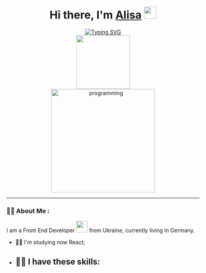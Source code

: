 <h1 align="center">Hi there, I'm <a href="" target="_blank">Alisa</a> 
<img src="https://github.com/blackcater/blackcater/raw/main/images/Hi.gif" height="32"/></h1>
<div align="center">
 <a href="https://git.io/typing-svg"><img src="https://readme-typing-svg.herokuapp.com?font=Fira+Code&weight=600&size=25&pause=1000&color=1E5EC6&width=553&lines=Front-end+Web+Developer+from+Germany" alt="Typing SVG" /></a>
</div>
<div align="center">
  <img src="https://komarev.com/ghpvc/?username=Alisa-Popovuch&style=flat-square&color=blue" alt="" width="140px"/>
</div>
<div align="center">
  <img src="https://media2.giphy.com/media/v1.Y2lkPTc5MGI3NjExMDVmMnFuaDk5YXJxNHRjYzhxdDMxbjlwbTJhc3lhM2UxNDc1cTU4MSZlcD12MV9pbnRlcm5hbF9naWZfYnlfaWQmY3Q9Zw/L1R1tvI9svkIWwpVYr/giphy.webp" width="270px" alt="programming"/>
</div>

---

### :woman_technologist: About Me :
I am a Front End Developer <img src="https://media.giphy.com/media/WUlplcMpOCEmTGBtBW/giphy.gif" width="30"> from Ukraine, currently living in Germany.
- :woman_student: I'm studying now React;
- :woman_technologist: I have these skills:
  -



